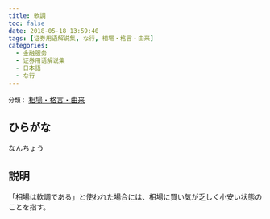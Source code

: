 ```yaml
---
title: 軟調
toc: false
date: 2018-05-18 13:59:40
tags: [证券用语解说集, な行, 相場・格言・由来]
categories:
  - 金融服务
  - 证券用语解说集
  - 日本語
  - な行
---
```


`分類：` [相場・格言・由来](/tags/相場・格言・由来/)

## ひらがな

なんちょう

## 説明

「相場は軟調である」と使われた場合には、相場に買い気が乏しく小安い状態のことを指す。
